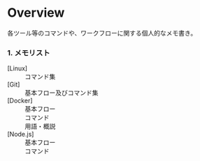 # Overview  
各ツール等のコマンドや、ワークフローに関する個人的なメモ書き。  
  
  
### 1. メモリスト
<dl>
<dt>[Linux]</dt>
  <dd>コマンド集</dd>
<dt>[Git]</dt>
  <dd>基本フロー及びコマンド集</dd>
<dt>[Docker]</dt>
  <dd>基本フロー</dd><dd>コマンド</dd><dd>用語・概説</dd>
<dt>[Node.js]</dt><dd>基本フロー</dd><dd>コマンド</dd>
</dl>
